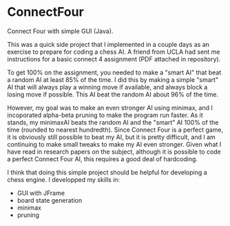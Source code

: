 # ConnectFour
Connect Four with simple GUI (Java). 

This was a quick side project that I implemented in a couple days as an exercise to prepare for coding a chess AI.
A friend from UCLA had sent me instructions for a basic connect 4 assignment (PDF attached in repository).

To get 100% on the assignment, you needed to make a "smart AI" that beat a random AI at least 85% of the time.
I did this by making a simple "smart" AI that will always play a winning move if available, and always block
a losing move if possible. This AI beat the random AI about 96% of the time.

However, my goal was to make an even stronger AI using minimax, and I incoporated alpha-beta pruning to make the program run faster. 
As it stands, my minimaxAI beats the random AI and the "smart" AI 100% of the time (rounded to nearest hundredth). Since Connect Four is a perfect game, it is obviously still possible to beat my AI, but it is pretty difficult, and I am continuing to make small tweaks to make my AI even stronger. Given what I have read in research papers on the subject, although it is possible to code a perfect Connect Four AI, this requires a good deal of hardcoding.

I think that doing this simple project should be helpful for developing a chess engine. I developped my skills in:

- GUI with JFrame
- board state generation
- minimax
- pruning


